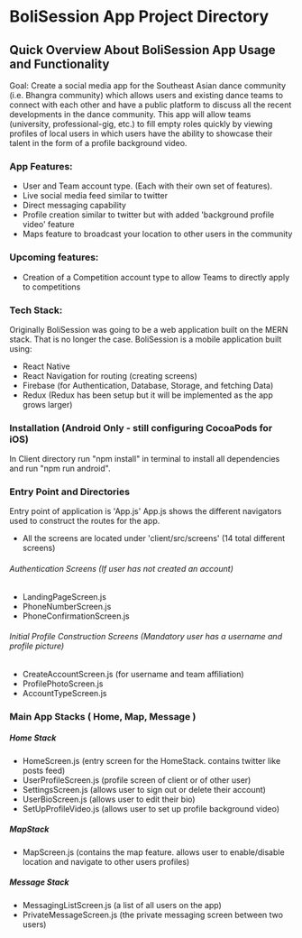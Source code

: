 # BoliSession App Project Directory

## Quick Overview About BoliSession App Usage and Functionality
Goal: Create a social media app for the Southeast Asian dance community (i.e. Bhangra community) which allows users and existing dance teams to connect with each other and have a public platform to discuss all the recent developments in the dance community. This app will allow teams (university, professional-gig, etc.) to fill empty roles quickly by viewing profiles of local users in which users have the ability to showcase their talent in the form of a profile background video.

### App Features: 
- User and Team account type. (Each with their own set of features).
- Live social media feed similar to twitter 
- Direct messaging capability 
- Profile creation similar to twitter but with added 'background profile video' feature
- Maps feature to broadcast your location to other users in the community

### Upcoming features:
- Creation of a Competition account type to allow Teams to directly apply to competitions


### Tech Stack:
Originally BoliSession was going to be a web application built on the MERN stack. That is no longer the case.
BoliSession is a mobile application built using: 
- React Native 
- React Navigation for routing (creating screens)
- Firebase (for Authentication, Database, Storage, and fetching Data)
- Redux (Redux has been setup but it will be implemented as the app grows larger)

### Installation (Android Only - still configuring CocoaPods for iOS)
In Client directory run "npm install" in terminal to install all dependencies and run "npm run android".

### Entry Point and Directories
Entry point of application is 'App.js'
App.js shows the different navigators used to construct the routes for the app.

- All the screens are located under 'client/src/screens' (14 total different screens)

###### Authentication Screens (If user has not created an account)
- LandingPageScreen.js
- PhoneNumberScreen.js
- PhoneConfirmationScreen.js

###### Initial Profile Construction Screens (Mandatory user has a username and profile picture)
- CreateAccountScreen.js (for username and team affiliation)
- ProfilePhotoScreen.js
- AccountTypeScreen.js

### Main App Stacks ( Home, Map, Message )
##### Home Stack
- HomeScreen.js          (entry screen for the HomeStack. contains twitter like posts feed)
- UserProfileScreen.js   (profile screen of client or of other user)
- SettingsScreen.js      (allows user to sign out or delete their account)
- UserBioScreen.js       (allows user to edit their bio)
- SetUpProfileVideo.js   (allows user to set up profile background video)

##### MapStack
- MapScreen.js (contains the map feature. allows user to enable/disable location and navigate to other users profiles)

##### Message Stack
- MessagingListScreen.js  (a list of all users on the app)
- PrivateMessageScreen.js (the private messaging screen between two users)
